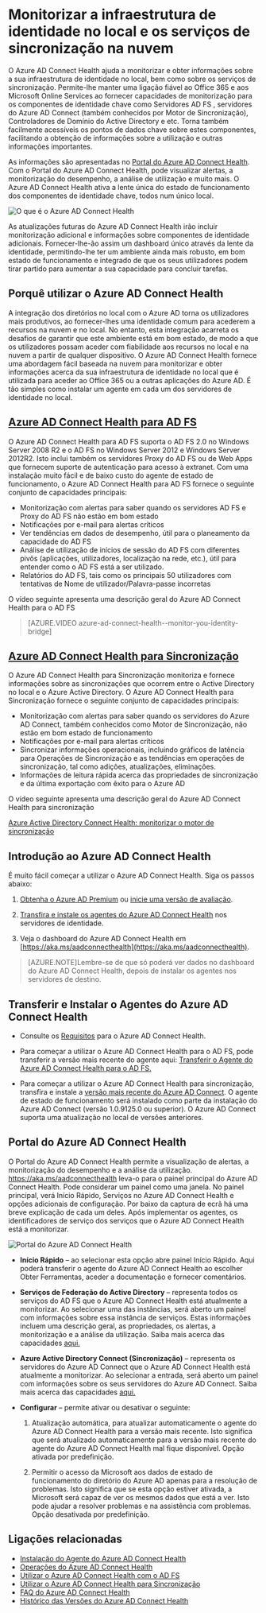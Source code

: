<properties
    pageTitle="Monitorizar a infraestrutura de identidade no local na nuvem."
    description="Esta é a página do Azure AD Connect Health que descreve o que é e porquê utilizá-lo."
    services="active-directory"
    documentationCenter=""
    authors="karavar"
    manager="stevenpo"
    editor="karavar"/>

<tags
    ms.service="active-directory"
    ms.workload="identity"
    ms.tgt_pltfrm="na"
    ms.devlang="na"
    ms.topic="get-started-article"
    ms.date="03/21/2016"
    ms.author="vakarand"/>

# Monitorizar a infraestrutura de identidade no local e os serviços de sincronização na nuvem

O Azure AD Connect Health ajuda a monitorizar e obter informações sobre a sua infraestrutura de identidade no local, bem como sobre os serviços de sincronização.  Permite-lhe manter uma ligação fiável ao Office 365 e aos Microsoft Online Services ao fornecer capacidades de monitorização para os componentes de identidade chave como Servidores AD FS , servidores do Azure AD Connect (também conhecidos por Motor de Sincronização), Controladores de Domínio do Active Directory e etc. Torna também facilmente acessíveis os pontos de dados chave sobre estes componentes, facilitando a obtenção de informações sobre a utilização e outras informações importantes.

As informações são apresentadas no [Portal do Azure AD Connect Health](https://aka.ms/aadconnecthealth). Com o Portal do Azure AD Connect Health, pode visualizar alertas, a monitorização do desempenho, a análise de utilização e muito mais. O Azure AD Connect Health ativa a lente única do estado de funcionamento dos componentes de identidade chave, todos num único local.

![O que é o Azure AD Connect Health](./media/active-directory-aadconnect-health/aadconnecthealth2.png)

As atualizações futuras do Azure AD Connect Health irão incluir monitorização adicional e informações sobre componentes de identidade adicionais. Fornecer-lhe-ão assim um dashboard único através da lente da identidade, permitindo-lhe ter um ambiente ainda mais robusto, em bom estado de funcionamento e integrado de que os seus utilizadores podem tirar partido para aumentar a sua capacidade para concluir tarefas.

<!-- <center>![What is Azure AD Connect Health](./media/active-directory-aadconnect-health/logo1.png)</center> -->

## Porquê utilizar o Azure AD Connect Health

A integração dos diretórios no local com o Azure AD torna os utilizadores mais produtivos, ao fornecer-lhes uma identidade comum para acederem a recursos na nuvem e no local. No entanto, esta integração acarreta os desafios de garantir que este ambiente está em bom estado, de modo a que os utilizadores possam aceder com fiabilidade aos recursos no local e na nuvem a partir de qualquer dispositivo. O Azure AD Connect Health fornece uma abordagem fácil baseada na nuvem para monitorizar e obter informações acerca da sua infraestrutura de identidade no local que é utilizada para aceder ao Office 365 ou a outras aplicações do Azure AD. É tão simples como instalar um agente em cada um dos servidores de identidade no local.

## [Azure AD Connect Health para AD FS](active-directory-aadconnect-health-adfs.md)

O Azure AD Connect Health para AD FS suporta o AD FS 2.0 no Windows Server 2008 R2 e o AD FS no Windows Server 2012 e Windows Server 2012R2. Isto inclui também os servidores Proxy do AD FS ou de Web Apps que fornecem suporte de autenticação para acesso à extranet. Com uma instalação muito fácil e de baixo custo do agente de estado de funcionamento, o Azure AD Connect Health para AD FS fornece o seguinte conjunto de capacidades principais:

- Monitorização com alertas para saber quando os servidores AD FS e Proxy do AD FS não estão em bom estado
- Notificações por e-mail para alertas críticos
- Ver tendências em dados de desempenho, útil para o planeamento da capacidade do AD FS
- Análise de utilização de inícios de sessão do AD FS com diferentes pivôs (aplicações, utilizadores, localização na rede, etc.), útil para entender como o AD FS está a ser utilizado.
- Relatórios do AD FS, tais como os principais 50 utilizadores com tentativas de Nome de utilizador/Palavra-passe incorretas

O vídeo seguinte apresenta uma descrição geral do Azure AD Connect Health para o AD FS

>[AZURE.VIDEO azure-ad-connect-health--monitor-you-identity-bridge]

## [Azure AD Connect Health para Sincronização](active-directory-aadconnect-health-sync.md)
O Azure AD Connect Health para Sincronização monitoriza e fornece informações sobre as sincronizações que ocorrem entre o Active Directory no local e o Azure Active Directory. O Azure AD Connect Health para Sincronização fornece o seguinte conjunto de capacidades principais:

- Monitorização com alertas para saber quando os servidores do Azure AD Connect, também conhecidos como Motor de Sincronização, não estão em bom estado de funcionamento
- Notificações por e-mail para alertas críticos
- Sincronizar informações operacionais, incluindo gráficos de latência para Operações de Sincronização e as tendências em operações de sincronização, tal como adições, atualizações, eliminações.
- Informações de leitura rápida acerca das propriedades de sincronização e da última exportação com êxito para o Azure AD

O vídeo seguinte apresenta uma descrição geral do Azure AD Connect Health para sincronização

[Azure Active Directory Connect Health: monitorizar o motor de sincronização](https://channel9.msdn.com/Series/Azure-Active-Directory-Videos-Demos/Azure-Active-Directory-Connect-Health-Monitoring-the-sync-engine)


## Introdução ao Azure AD Connect Health
É muito fácil começar a utilizar o Azure AD Connect Health. Siga os passos abaixo:

1. [Obtenha o Azure AD Premium](active-directory-get-started-premium) ou [inicie uma versão de avaliação](https://azure.microsoft.com/trial/get-started-active-directory/).

2. [Transfira e instale os agentes do Azure AD Connect Health](#download-and-install-azure-ad-connect-health-agent) nos servidores de identidade.

3. Veja o dashboard do Azure AD Connect Health em [https://aka.ms/aadconnecthealth](https://aka.ms/aadconnecthealth).

>[AZURE.NOTE]Lembre-se de que só poderá ver dados no dashboard do Azure AD Connect Health, depois de instalar os agentes nos servidores de destino.

## Transferir e Instalar o Agentes do Azure AD Connect Health

- Consulte os [Requisitos](active-directory-aadconnect-health-agent-install.md#Requirements) para o Azure AD Connect Health.

- Para começar a utilizar o Azure AD Connect Health para o AD FS, pode transferir a versão mais recente do agente aqui: [Transferir o Agente do Azure AD Connect Health para o AD FS.](http://go.microsoft.com/fwlink/?LinkID=518973)
[](active-directory-aadconnect-health-agent-install.md#installing-the-azure-ad-connect-health-agent-for-ad-fs)

- Para começar a utilizar o Azure AD Connect Health para sincronização, transfira e instale a [versão mais recente do Azure AD Connect](http://go.microsoft.com/fwlink/?linkid=615771).  O agente de estado de funcionamento será instalado como parte da instalação do Azure AD Connect (versão 1.0.9125.0 ou superior).  O Azure AD Connect suporta uma atualização no local de versões anteriores.


## Portal do Azure AD Connect Health
O Portal do Azure AD Connect Health permite a visualização de alertas, a monitorização do desempenho e a análise da utilização. https://aka.ms/aadconnecthealth leva-o para o painel principal do Azure AD Connect Health.  Pode considerar um painel como uma janela. No painel principal, verá Início Rápido, Serviços no Azure AD Connect Health e opções adicionais de configuração. Por baixo da captura de ecrã há uma breve explicação de cada um deles.  Após implementar os agentes, os identificadores de serviço dos serviços que o Azure AD Connect Health está a monitorizar.

![Portal do Azure AD Connect Health](./media/active-directory-aadconnect-health/portal2.png)

- **Início Rápido** – ao selecionar esta opção abre painel Início Rápido. Aqui poderá transferir o agente do Azure AD Connect Health ao escolher Obter Ferramentas, aceder a documentação e fornecer comentários.

- **Serviços de Federação do Active Directory** – representa todos os serviços do AD FS que o Azure AD Connect Health está atualmente a monitorizar. Ao selecionar uma das instâncias, será aberto um painel com informações sobre essa instância de serviços.  Estas informações incluem uma descrição geral, as propriedades, os alertas, a monitorização e a análise da utilização. Saiba mais acerca das capacidades [aqui.](active-directory-aadconnect-health-adfs.md)

- **Azure Active Directory Connect (Sincronização)** – representa os servidores do Azure AD Connect que o Azure AD Connect Health está atualmente a monitorizar. Ao selecionar a entrada, será aberto um painel com informações sobre os seus servidores do Azure AD Connect. Saiba mais acerca das capacidades [aqui.](active-directory-aadconnect-health-sync.md)

- **Configurar** – permite ativar ou desativar o seguinte:

    1. Atualização automática, para atualizar automaticamente o agente do Azure AD Connect Health para a versão mais recente. Isto significa que será atualizado automaticamente para a versão mais recente do agente do Azure AD Connect Health mal fique disponível. Opção ativada por predefinição.

    2. Permitir o acesso da Microsoft aos dados de estado de funcionamento do diretório do Azure AD apenas para a resolução de problemas. Isto significa que se esta opção estiver ativada, a Microsoft será capaz de ver os mesmos dados que está a ver. Isto pode ajudar a resolver problemas e na assistência com problemas. Opção desativada por predefinição.


## Ligações relacionadas

* [Instalação do Agente do Azure AD Connect Health](active-directory-aadconnect-health-agent-install.md)
* [Operações do Azure AD Connect Health](active-directory-aadconnect-health-operations.md)
* [Utilizar o Azure AD Connect Health com o AD FS](active-directory-aadconnect-health-adfs.md)
* [Utilizar o Azure AD Connect Health para Sincronização](active-directory-aadconnect-health-sync.md)
* [FAQ do Azure AD Connect Health](active-directory-aadconnect-health-faq.md)
* [Histórico das Versões do Azure AD Connect Health](active-directory-aadconnect-health-version-history.md)



<!--HONumber=Jun16_HO2-->


